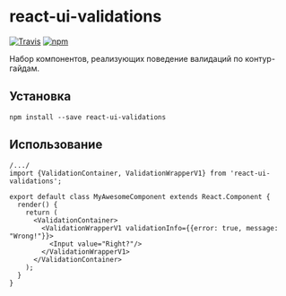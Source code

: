 # react-ui-validations

[![Travis](https://img.shields.io/travis/skbkontur/react-ui-validations.svg?maxAge=300&style=flat-square)](https://travis-ci.org/skbkontur/react-ui-validations) [![npm](https://img.shields.io/npm/v/react-ui-validations.svg?maxAge=300&style=flat)](https://www.npmjs.com/package/react-ui-validations)

Набор компонентов, реализующих поведение валидаций по контур-гайдам.

## Установка

```
npm install --save react-ui-validations
```

## Использование

```
/.../
import {ValidationContainer, ValidationWrapperV1} from 'react-ui-validations';
 
export default class MyAwesomeComponent extends React.Component {
  render() {
    return (
      <ValidationContainer>
        <ValidationWrapperV1 validationInfo={{error: true, message: "Wrong!"}}>
          <Input value="Right?"/>
        </ValidationWrapperV1>
      </ValidationContainer>
    );
  }
}
```
